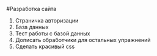 #Разработка сайта
1) Страничка авторизации
2) База данных
3) Тест работы с базой данных
4) Дописать обработчики для остальных упражнений
5) Сделать красивый css

